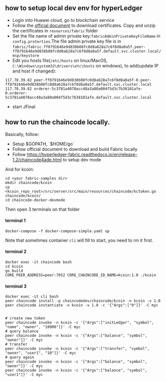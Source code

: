 ## how to setup local dev env for hyperLedger

- Login into Huawei cloud, go to blockchain service
- Follow the [official document](https://support.huaweicloud.com/bestpractice-bcs/bcs_bestpractice1_0004.html) to download 
certificates. Copy and unzip the certificates in `resources/fabric` folder
- Set the file name of admin private key:`fabricAdminPrivateKeyFileName` in `config.proterties`.The file
 admin private key file is in `fabric/fabric.ff0791646e9d838b08fc0d8a628a7c6f8d8a0a5f.peer-ff0791646e9d838b08fc0d8a628a7c6f8d8a0a5f.default.svc.cluster.local/msp/keystore`
- Edit you hosts file(`/etc/hosts` on linux/MacOS, `C:\Windows\system32\drivers\etc\hosts` on windows),
to add(update IP and host if changed):
```
117.78.39.82 peer-ff0791646e9d838b08fc0d8a628a7c6f8d8a0a5f-0.peer-ff0791646e9d838b08fc0d8a628a7c6f8d8a0a5f.default.svc.cluster.local
117.78.39.82 orderer-5c3781a4078acc48a3a80a004f5d3c7b38101afe-0.orderer-5c3781a4078acc48a3a80a004f5d3c7b38101afe.default.svc.cluster.local
```
- start JFinal


## how to run the chaincode locally.


Basically, follow:
- Setup $GOPATH, `$HOME/go`
- Follow official document to download and build Fabric locally
- Follow https://hyperledger-fabric.readthedocs.io/en/release-1.2/chaincode4ade.html to setup dev mode


And for kcoin:
```
cd <your fabric-samples dir>
mkdir chaincode/kcoin
cp <kcoin_repo_root>/src/server/src/main/resources/chaincode/kctoken.go chaincode/kcoin/
cd chaincode-docker-devmode
```
Then open 3 terminals on that folder

#### terminal 1
```
docker-compose -f docker-compose-simple.yaml up
```
Note that sometimes container `cli` will fill to start, you need to rm it first.

#### terminal 2
```
docker exec -it chaincode bash
cd kcoin
go build
CORE_PEER_ADDRESS=peer:7052 CORE_CHAINCODE_ID_NAME=kcoin:1.0 ./kcoin
```

#### terminal 3
```
docker exec -it cli bash
peer chaincode install -p chaincodedev/chaincode/kcoin -n kcoin -v 1.0
peer chaincode instantiate -n kcoin -v 1.0 -c '{"Args":["0"]}' -C myc


# create new token
peer chaincode invoke -n kcoin -c '{"Args":["initLedger", "symbol", "name", "owner", "10000"]}' -C myc
# query balance
peer chaincode invoke -n kcoin -c '{"Args":["balance", "symbol", "owner"]}' -C myc
# transfer
peer chaincode invoke -n kcoin -c '{"Args":["transfer", "symbol", "owner", "user1", "10"]}' -C myc
# query again
peer chaincode invoke -n kcoin -c '{"Args":["balance", "symbol", "owner"]}' -C myc
peer chaincode invoke -n kcoin -c '{"Args":["balance", "symbol", "user1"]}' -C myc


```